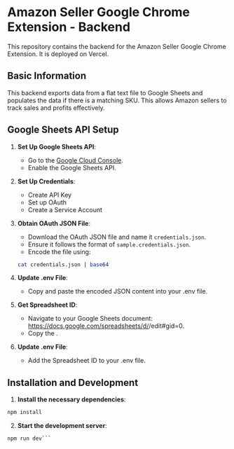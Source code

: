 # Amazon Seller Google Chrome Extension - Backend

This repository contains the backend for the Amazon Seller Google Chrome Extension. It is deployed on Vercel.

## Basic Information

This backend exports data from a flat text file to Google Sheets and populates the data if there is a matching SKU. This allows Amazon sellers to track sales and profits effectively.

## Google Sheets API Setup

1. **Set Up Google Sheets API**:
   - Go to the [Google Cloud Console](https://console.cloud.google.com/apis/library/sheets.googleapis.com).
   - Enable the Google Sheets API.

2. **Set Up Credentials**:
   - Create API Key
   - Set up OAuth
   - Create a Service Account

3. **Obtain OAuth JSON File**:
   - Download the OAuth JSON file and name it `credentials.json`.
   - Ensure it follows the format of `sample.credentials.json`.
   - Encode the file using:

   ```sh
   cat credentials.json | base64
   
4. **Update .env File**:
    - Copy and paste the encoded JSON content into your .env file.

5. **Get Spreadsheet ID**:
    - Navigate to your Google Sheets document: https://docs.google.com/spreadsheets/d/<spreadsheetID>/edit#gid=0.
    - Copy the <spreadsheetID>.

5. **Update .env File**:
    - Add the Spreadsheet ID to your .env file.

## Installation and Development

1. **Install the necessary dependencies**:

```sh
npm install
```

2. **Start the development server**:

```sh
npm run dev```